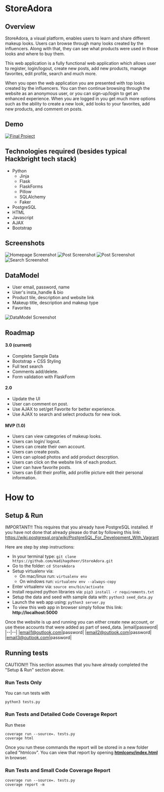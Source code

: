 # StoreAdora

## Overview

StoreAdora, a visual platform,  enables users to learn and share different makeup looks. Users can browse through many looks created by the influencers. Along with that, they can see what products were used in those looks and where to buy them.

This web application is a fully functional web application which allows user to register, login/logout, create new posts, add new products, manage favorites, edit profile, search and much more.

When you open the web application you are presented with top looks created by the influencers. You can then continue browsing through the website as an anonymous user, or you can sign-up/login to get an enhanced experience. When you are logged in you get much more options such as the ability to create a new look, add looks to your favorites, add new products, and comment on posts.


## Demo

[![Final Project](https://img.youtube.com/vi/WZE2Jo0jE3c/0.jpg)](https://www.youtube.com/watch?v=WZE2Jo0jE3c "Final Project")


## Technologies required (besides typical Hackbright tech stack)
- Python
  - Jinja
  - Flask
  - FlaskForms
  - Pillow
  - SQLAlchemy
  - Faker
- PostgreSQL
- HTML
- Javascript
- AJAX
- Bootstrap


## Screenshots
![Homepage Screenshot](readme/1.jpg "Homepage")
![Post Screenshot](readme/2.jpg "Post")
![Post Screenshot](readme/3.jpg "Post")
![Search Screenshot](readme/4.jpg "Search")

## DataModel
- User email, password, name
- User's insta_handle & bio
- Product tile, description and website link
- Makeup title, description and makeup type
- Favorites


![DataModel Screenshot](readme/datamodel.png "DataModel")

## Roadmap

#### 3.0 (current)
- Complete Sample Data
- Bootstrap + CSS Styling
- Full text search
- Comments add/delete.
- Form validation with FlaskForm

#### 2.0
- Update the UI
- User can comment on post.
- Use AJAX to set/get Favorite for better experience.
- Use AJAX to search and select products for new look.

#### MVP (1.0)
- Users can view categories of makeup looks.
- Users can login/ logout.
- Users can create their own account.
- Users can create posts.
- Uers can upload photos and add product descrption.
- Users can click on the website link of each product.
- User can have favorite posts.
- Users can Edit their profile, add profile picture edit their personal information.

# How to

## Setup & Run

IMPORTANT!! This requires that you already have PostgreSQL installed. If you have not done that already please do that by following this link: https://wiki.postgresql.org/wiki/PostgreSQL_For_Development_With_Vagrant

Here are step by step instructions:

* In your terminal type: `git clone https://github.com/madihagoheer/StoreAdora.git`
* Go to the folder: `cd StoreAdora`
* Setup virtualenv via:
  * On mac/linux run: `virtualenv env`
  * On windows run: `virtualenv env --always-copy`
* Enter virtualenv via: `source env/bin/activate`
* Install required python libraries via: `pip3 install -r requirements.txt`
* Setup the data and seed with sample data with: `python3 seed_data.py`
* Launch the web app using: `python3 server.py`
* To view this web app in browser simply follow this link: **http://localhost:5000**


Once the website is up and running you can either create new account, or use these accounts that were added as part of seed_data.
|email|password|
|--|--|
|email1@outlook.com|password|
|email2@outlook.com|password|
|email3@outlook.com|password|


## Running tests

CAUTION!!! This section assumes that you have already completed the "Setup & Run" section above.
### Run Tests Only
You can run tests with
```
python3 tests.py
```
### Run Tests and Detailed Code Coverage Report
Run these
```
coverage run --source=. tests.py
coverage html
```
Once you run these commands the report will be stored in a new folder called "htmlcov". You can view that report by opening **[htmlconv/index.html](htmlconv/index.html)** in browser.

### Run Tests and Small Code Coverage Report

```
coverage run --source=. tests.py
coverage report -m
```